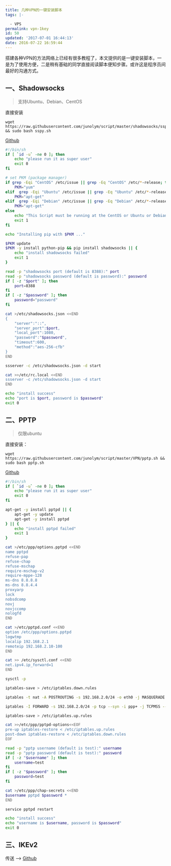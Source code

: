 ```yaml
---
title: 几种VPN的一键安装脚本
tags: |-

  - VPS
permalink: vpn-1key
id: 50
updated: '2017-07-01 16:44:13'
date: 2016-07-22 16:59:44
---
```


搭建各种VPN的方法网络上已经有很多教程了，本文提供的是一键安装脚本，一是为了使用方便，二是稍有基础的同学直接阅读脚本便知步骤。或许这是程序员间最好的沟通方式。

## 一、Shadowsocks
> 支持Ubuntu、Debian、CentOS  

直接安装
```
wget https://raw.githubusercontent.com/junolym/script/master/shadowsocks/sspy.sh && sudo bash sspy.sh
```
<a class="external" href="https://github.com/junolym/script/blob/master/shadowsocks/sspy.sh" target="_blank">Github</a>


```bash
#!/bin/sh
if [ `id -u` -ne 0 ]; then
    echo "please run it as super user"
    exit 0
fi

# set PKM (package manager)
if grep -Eqi "CentOS" /etc/issue || grep -Eq "CentOS" /etc/*-release; then
    PKM="yum"
elif  grep -Eqi "Ubuntu" /etc/issue || grep -Eq "Ubuntu" /etc/*-release; then
    PKM="apt-get"
elif  grep -Eqi "Debian" /etc/issue || grep -Eq "Debian" /etc/*-release; then
    PKM="apt-get"
else
    echo "This Script must be running at the CentOS or Ubuntu or Debian!"
    exit 1
fi

echo "Installing pip with $PKM ..."

$PKM update
$PKM -y install python-pip && pip install shadowsocks || {
    echo "install shadowsocks failed"
    exit 1
}

read -p "shadowsocks port (default is 8388):" port
read -p "shadowsocks password (default is password):" password
if [ -z "$port" ]; then
    port=8388
fi
if [ -z "$password" ]; then
    password="password"
fi

cat >/etc/shadowsocks.json <<END
{
    "server":"::",
    "server_port":$port,
    "local_port":1080,
    "password":"$password",
    "timeout":600,
    "method":"aes-256-cfb"
}
END

ssserver -c /etc/shadowsocks.json -d start

cat >>/etc/rc.local <<END
ssserver -c /etc/shadowsocks.json -d start
END

echo "install success"
echo "port is $port, password is $password"
exit 0
```

## 二、PPTP
> 仅限ubuntu

直接安装：
```
wget https://raw.githubusercontent.com/junolym/script/master/VPN/pptp.sh && sudo bash pptp.sh
```
<a class="external" href="https://github.com/junolym/script/blob/master/VPN/pptp.sh" target="_blank">Github</a>

```bash
#!/bin/sh
if [ `id -u` -ne 0 ]; then
    echo "please run it as super user"
    exit 0
fi

apt-get -y install pptpd || {
    apt-get -y update
    apt-get -y install pptpd
} || {
    echo "install pptpd failed"
    exit 1
}

cat >/etc/ppp/options.pptpd <<END
name pptpd
refuse-pap
refuse-chap
refuse-mschap
require-mschap-v2
require-mppe-128
ms-dns 8.8.8.8
ms-dns 8.8.4.4
proxyarp
lock
nobsdcomp
novj
novjccomp
nologfd
END

cat >/etc/pptpd.conf <<END
option /etc/ppp/options.pptpd
logwtmp
localip 192.168.2.1
remoteip 192.168.2.10-100
END

cat >> /etc/sysctl.conf <<END
net.ipv4.ip_forward=1
END

sysctl -p

iptables-save > /etc/iptables.down.rules

iptables -t nat -A POSTROUTING -s 192.168.2.0/24 -o eth0 -j MASQUERADE

iptables -I FORWARD -s 192.168.2.0/24 -p tcp --syn -i ppp+ -j TCPMSS --set-mss 1300

iptables-save > /etc/iptables.up.rules

cat >>/etc/ppp/pptpd-options<<EOF
pre-up iptables-restore < /etc/iptables.up.rules
post-down iptables-restore < /etc/iptables.down.rules
EOF

read -p "pptp username (default is test):" username
read -p "pptp password (default is test):" password
if [ -z "$username" ]; then
    username=test
fi
if [ -z "$password" ]; then
    password=test
fi

cat >/etc/ppp/chap-secrets <<END
$username pptpd $password *
END

service pptpd restart

echo "install success"
echo "username is $username, password is $password"
exit 0
```

## 三、IKEv2
传送 -->
<a class="external" href="https://github.com/quericy/one-key-ikev2-vpn">Github</a>
